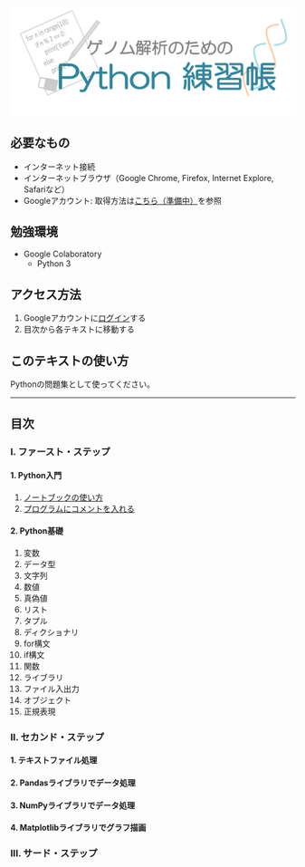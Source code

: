 ![ゲノム解析のためのPython練習帳](https://github.com/qqep685d/MyIMGs/blob/master/logo/python_exercises.png?raw=true "logo")

## 必要なもの
- インターネット接続
- インターネットブラウザ（Google Chrome, Firefox, Internet Explore, Safariなど）
- Googleアカウント: 取得方法は[こちら（準備中）]()を参照  

## 勉強環境
- Google Colaboratory
	- Python 3

## アクセス方法
1. Googleアカウントに[ログイン](https://accounts.google.com/ServiceLogin)する
1. 目次から各テキストに移動する

## このテキストの使い方
Pythonの問題集として使ってください。  

---

## 目次

### I. ファースト・ステップ

#### 1. Python入門
1. [ノートブックの使い方](https://colab.research.google.com/github/qqep685d/Python_exercises/blob/master/textbook/exercises/I-1-01.ipynb)
1. [プログラムにコメントを入れる](https://colab.research.google.com/github/qqep685d/Python_exercises/blob/master/textbook/exercises/I-1-02.ipynb)

#### 2. Python基礎
1. 変数
1. データ型
1. 文字列
1. 数値
1. 真偽値
1. リスト
1. タプル
1. ディクショナリ
1. for構文
1. if構文
1. 関数
1. ライブラリ
1. ファイル入出力
1. オブジェクト
1. 正規表現

### II. セカンド・ステップ

#### 1. テキストファイル処理

#### 2. Pandasライブラリでデータ処理

#### 3. NumPyライブラリでデータ処理

#### 4. Matplotlibライブラリでグラフ描画

### III. サード・ステップ
